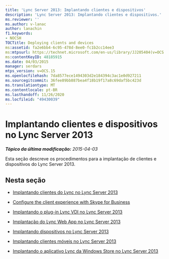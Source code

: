 ```yaml
---
title: 'Lync Server 2013: Implantando clientes e dispositivos'
description: 'Lync Server 2013: Implantando clientes e dispositivos.'
ms.reviewer: ''
ms.author: v-lanac
author: lanachin
f1.keywords:
- NOCSH
TOCTitle: Deploying clients and devices
ms:assetid: fa2e6bb4-6c95-478d-8ee0-fc1b2cc14ee3
ms:mtpsurl: https://technet.microsoft.com/en-us/library/JJ205404(v=OCS.15)
ms:contentKeyID: 48185915
ms.date: 04/03/2015
manager: serdars
mtps_version: v=OCS.15
ms.openlocfilehash: 7da8577ece1494303d2e184394c3ac1e0d927211
ms.sourcegitcommit: 36fee89bb887bea4f18b19f17a8c69daf5bc423d
ms.translationtype: MT
ms.contentlocale: pt-BR
ms.lasthandoff: 11/26/2020
ms.locfileid: "49430039"
---
```

# <a name="deploying-clients-and-devices-in-lync-server-2013"></a>Implantando clientes e dispositivos no Lync Server 2013

<div data-xmlns="http://www.w3.org/1999/xhtml">

<div class="topic" data-xmlns="http://www.w3.org/1999/xhtml" data-msxsl="urn:schemas-microsoft-com:xslt" data-cs="https://msdn.microsoft.com/">

<div data-asp="https://msdn2.microsoft.com/asp">



</div>

<div id="mainSection">

<div id="mainBody">

<span> </span>

_**Tópico da última modificação:** 2015-04-03_

Esta seção descreve os procedimentos para a implantação de clientes e dispositivos do Lync Server 2013.

<div>

## <a name="in-this-section"></a>Nesta seção

  - [Implantando clientes do Lync no Lync Server 2013](lync-server-2013-deploying-lync-clients.md)

  - [Configure the client experience with Skype for Business](configure-the-skype-for-business-client-in-lync-server-2013.md)

  - [Implantando o plug-in Lync VDI no Lync Server 2013](lync-server-2013-deploying-the-lync-vdi-plug-in.md)

  - [Implantação do Lync Web App no Lync Server 2013](lync-server-2013-deploying-lync-web-app.md)

  - [Implantando dispositivos no Lync Server 2013](lync-server-2013-deploying-devices.md)

  - [Implantando clientes móveis no Lync Server 2013](lync-server-2013-deploying-mobile-clients.md)

  - [Implantando o aplicativo Lync da Windows Store no Lync Server 2013](lync-server-2013-deploying-lync-windows-store-app.md)

 </div>

</div>

<span> </span>

</div>

</div>

</div>

